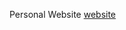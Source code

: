 Personal Website [website]

[website]: https://t0mas-gutierrez.notion.site/e23d07155611449483dc4b8c3d8c4335
